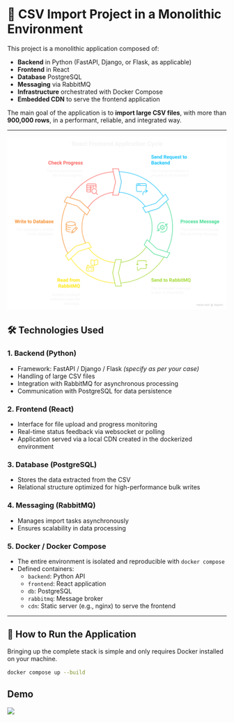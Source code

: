 # 🧩 CSV Import Project in a Monolithic Environment

This project is a monolithic application composed of:

- **Backend** in Python (FastAPI, Django, or Flask, as applicable)
- **Frontend** in React
- **Database** PostgreSQL
- **Messaging** via RabbitMQ
- **Infrastructure** orchestrated with Docker Compose
- **Embedded CDN** to serve the frontend application

The main goal of the application is to **import large CSV files**, with more than **900,000 rows**, in a performant, reliable, and integrated way.

---

![](flow.svg)

## 🛠️ Technologies Used

### 1. Backend (Python)
- Framework: FastAPI / Django / Flask *(specify as per your case)*
- Handling of large CSV files
- Integration with RabbitMQ for asynchronous processing
- Communication with PostgreSQL for data persistence

### 2. Frontend (React)
- Interface for file upload and progress monitoring
- Real-time status feedback via websocket or polling
- Application served via a local CDN created in the dockerized environment

### 3. Database (PostgreSQL)
- Stores the data extracted from the CSV
- Relational structure optimized for high-performance bulk writes

### 4. Messaging (RabbitMQ)
- Manages import tasks asynchronously
- Ensures scalability in data processing

### 5. Docker / Docker Compose
- The entire environment is isolated and reproducible with `docker compose`
- Defined containers:
  - `backend`: Python API
  - `frontend`: React application
  - `db`: PostgreSQL
  - `rabbitmq`: Message broker
  - `cdn`: Static server (e.g., nginx) to serve the frontend

---

## 🚀 How to Run the Application

Bringing up the complete stack is simple and only requires Docker installed on your machine.

```bash
docker compose up --build
```

## Demo
![](demonstracao.gif)